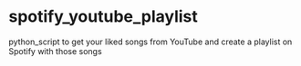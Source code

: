 # spotify_youtube_playlist
python_script to get your liked songs from YouTube and create a playlist on Spotify with  those songs 
